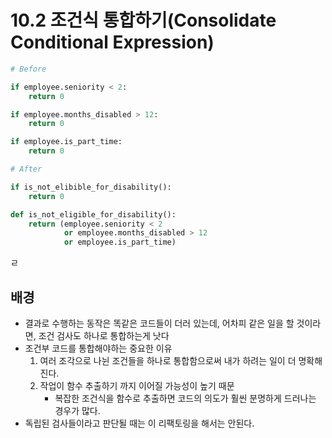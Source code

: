 # 10.2 조건식 통합하기(Consolidate Conditional Expression)

```python
# Before

if employee.seniority < 2:
    return 0

if employee.months_disabled > 12:
    return 0

if employee.is_part_time:
    return 0
```



```python
# After

if is_not_elibible_for_disability():
    return 0

def is_not_eligible_for_disability():
    return (employee.seniority < 2 
            or employee.months_disabled > 12 
            or employee.is_part_time)
```

ㄹ

## 배경

* 결과로 수행하는 동작은 똑같은 코드들이 더러 있는데, 어차피 같은 일을 할 것이라면, 조건 검사도 하나로 통합하는게 낫다
* 조건부 코드를 통합해야하는 중요한 이유
    1.  여러 조각으로 나뉜 조건들을 하나로 통합함으로써 내가 하려는 일이 더 명확해진다.
    2.  작업이 함수 추출하기 까지 이어질 가능성이 높기 때문
        *   복잡한 조건식을 함수로 추출하면 코드의 의도가 훨씬 분명하게 드러나는 경우가 많다.
* 독립된 검사들이라고 판단될 때는 이 리팩토링을 해서는 안된다.